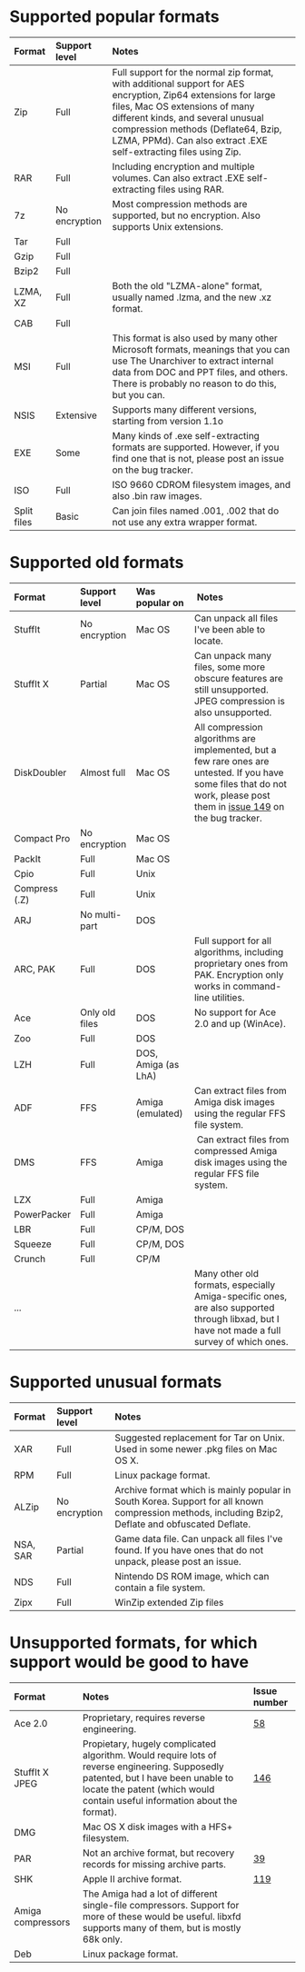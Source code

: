 # Supported popular formats #

| Format | Support level | Notes |
|:-------|:--------------|:------|
| Zip    | Full          | Full support for the normal zip format, with additional support for AES encryption, Zip64 extensions for large files, Mac OS extensions of many different kinds, and several unusual compression methods (Deflate64, Bzip, LZMA, PPMd). Can also extract .EXE self-extracting files using Zip. |
| RAR    | Full          | Including encryption and multiple volumes. Can also extract .EXE self-extracting files using RAR. |
| 7z     | No encryption | Most compression methods are supported, but no encryption. Also supports Unix extensions. |
| Tar    | Full          |       |
| Gzip   | Full          |       |
| Bzip2  | Full          |       |
| LZMA, XZ | Full          | Both the old "LZMA-alone" format, usually named .lzma, and the new .xz format. |
| CAB    | Full          |       |
| MSI    | Full          | This format is also used by many other Microsoft formats, meanings that you can use The Unarchiver to extract internal data from DOC and PPT files, and others. There is probably no reason to do this, but you can. |
| NSIS   | Extensive     | Supports many different versions, starting from version 1.1o |
| EXE    | Some          | Many kinds of .exe self-extracting formats are supported. However, if you find one that is not, please post an issue on the bug tracker. |
| ISO    | Full          | ISO 9660 CDROM filesystem images, and also .bin raw images. |
| Split files | Basic         | Can join files named .001, .002 that do not use any extra wrapper format. |

# Supported old formats #

| Format | Support level | Was popular on | Notes |
|:-------|:--------------|:---------------|:------|
| StuffIt | No encryption | Mac OS         | Can unpack all files I've been able to locate. |
| StuffIt X | Partial       | Mac OS         | Can unpack many files, some more obscure features are still unsupported. JPEG compression is also unsupported. |
| DiskDoubler | Almost full   | Mac OS         | All compression algorithms are implemented, but a few rare ones are untested. If you have some files that do not work, please post them in [issue 149](http://code.google.com/p/theunarchiver/issues/detail?id=149) on the bug tracker. |
| Compact Pro | No encryption | Mac OS         |       |
| PackIt | Full          | Mac OS         |       |
| Cpio   | Full          | Unix           |       |
| Compress (.Z) | Full          | Unix           |       |
| ARJ    | No multi-part | DOS            |       |
| ARC, PAK | Full          | DOS            | Full support for all algorithms, including proprietary ones from PAK. Encryption only works in command-line utilities. |
| Ace    | Only old files | DOS            | No support for Ace 2.0 and up (WinAce). |
| Zoo    | Full          | DOS            |       |
| LZH    | Full          | DOS, Amiga (as LhA) |       |
| ADF    | FFS           | Amiga (emulated) | Can extract files from Amiga disk images using the regular FFS file system. |
| DMS    | FFS           | Amiga          | Can extract files from compressed Amiga disk images using the regular FFS file system. |
| LZX    | Full          | Amiga          |       |
| PowerPacker | Full          | Amiga          |       |
| LBR    | Full          | CP/M, DOS      |       |
| Squeeze | Full          | CP/M, DOS      |       |
| Crunch | Full          | CP/M           |       |
| ...    |               |                | Many other old formats, especially Amiga-specific ones, are also supported through libxad, but I have not made a full survey of which ones. |

# Supported unusual formats #

| Format | Support level | Notes |
|:-------|:--------------|:------|
| XAR    | Full          | Suggested replacement for Tar on Unix. Used in some newer .pkg files on Mac OS X. |
| RPM    | Full          | Linux package format. |
| ALZip  | No encryption | Archive format which is mainly popular in South Korea. Support for all known compression methods, including Bzip2, Deflate and obfuscated Deflate. |
| NSA, SAR | Partial       | Game data file. Can unpack all files I've found. If you have ones that do not unpack, please post an issue. |
| NDS    | Full          | Nintendo DS ROM image, which can contain a file system. |
| Zipx   | Full          | WinZip extended Zip files |

# Unsupported formats, for which support would be good to have #

| Format | Notes | Issue number |
|:-------|:------|:-------------|
| Ace 2.0 | Proprietary, requires reverse engineering. | [58](http://code.google.com/p/theunarchiver/issues/detail?id=58) |
| StuffIt X JPEG | Propietary, hugely complicated algorithm. Would require lots of reverse engineering. Supposedly patented, but I have been unable to locate the patent (which would contain useful information about the format). | [146](http://code.google.com/p/theunarchiver/issues/detail?id=146) |
| DMG    | Mac OS X disk images with a HFS+ filesystem. |              |
| PAR    | Not an archive format, but recovery records for missing archive parts. | [39](http://code.google.com/p/theunarchiver/issues/detail?id=39) |
| SHK    | Apple II archive format. | [119](http://code.google.com/p/theunarchiver/issues/detail?id=119) |
| Amiga compressors | The Amiga had a lot of different single-file compressors. Support for more of these would be useful. libxfd supports many of them, but is mostly 68k only. |              |
| Deb    | Linux package format. |              |